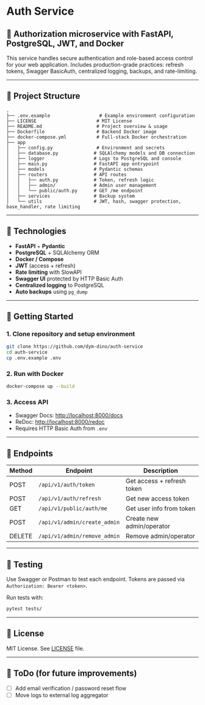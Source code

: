 # Auth Service

## 🔐 Authorization microservice with FastAPI, PostgreSQL, JWT, and Docker

This service handles secure authentication and role-based access control for your web application. Includes production-grade practices: refresh tokens, Swagger BasicAuth, centralized logging, backups, and rate-limiting.

---

## 📁 Project Structure

```
.
├── .env.example                  # Example environment configuration
├── LICENSE                      # MIT License
├── README.md                    # Project overview & usage
├── Dockerfile                   # Backend Docker image
├── docker-compose.yml           # Full-stack Docker orchestration
├── app
│   ├── config.py                # Environment and secrets
│   ├── database.py             # SQLAlchemy models and DB connection
│   ├── logger                  # Logs to PostgreSQL and console
│   ├── main.py                 # FastAPI app entrypoint
│   ├── models                  # Pydantic schemas
│   ├── routers                 # API routes
│   │   ├── auth.py             # Token, refresh logic
│   │   ├── admin/              # Admin user management
│   │   └── public/auth.py      # GET /me endpoint
│   ├── services                # Backup system
│   └── utils                   # JWT, hash, swagger protection, base_handler, rate limiting
```

---

## 🧰 Technologies

- **FastAPI** + **Pydantic**
- **PostgreSQL** + SQLAlchemy ORM
- **Docker / Compose**
- **JWT** (access + refresh)
- **Rate limiting** with SlowAPI
- **Swagger UI** protected by HTTP Basic Auth
- **Centralized logging** to PostgreSQL
- **Auto backups** using `pg_dump`

---

## 🚀 Getting Started

### 1. Clone repository and setup environment

```bash
git clone https://github.com/dym-dino/auth-service
cd auth-service
cp .env.example .env
```

### 2. Run with Docker

```bash
docker-compose up --build
```

### 3. Access API

- Swagger Docs: [http://localhost:8000/docs](http://localhost:8000/docs)
- ReDoc: [http://localhost:8000/redoc](http://localhost:8000/redoc)
- Requires HTTP Basic Auth from `.env`

---

## 🔐 Endpoints

| Method | Endpoint                      | Description                     |
|--------|-------------------------------|---------------------------------|
| POST   | `/api/v1/auth/token`          | Get access + refresh token      |
| POST   | `/api/v1/auth/refresh`        | Get new access token            |
| GET    | `/api/v1/public/auth/me`      | Get user info from token        |
| POST   | `/api/v1/admin/create_admin`  | Create new admin/operator       |
| DELETE | `/api/v1/admin/remove_admin`  | Remove admin/operator           |

---

## 🧪 Testing

Use Swagger or Postman to test each endpoint. Tokens are passed via `Authorization: Bearer <token>`.

Run tests with:
```bash
pytest tests/
```
---

## 🧾 License

MIT License. See [LICENSE](LICENSE) file.

---

## 📌 ToDo (for future improvements)

- [ ] Add email verification / password reset flow
- [ ] Move logs to external log aggregator